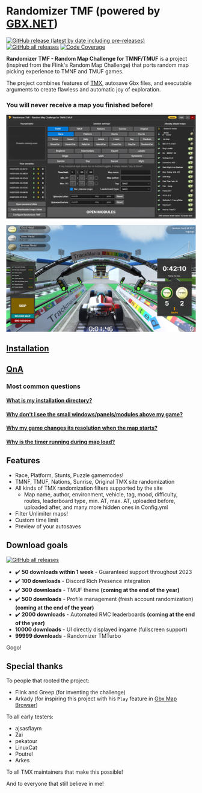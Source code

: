 # Randomizer TMF (powered by [GBX.NET](https://github.com/BigBang1112/gbx-net))

[![GitHub release (latest by date including pre-releases)](https://img.shields.io/github/v/release/BigBang1112/randomizer-tmf?include_prereleases&style=for-the-badge)](https://github.com/BigBang1112/randomizer-tmf/releases)
[![GitHub all releases](https://img.shields.io/github/downloads/BigBang1112/randomizer-tmf/total?style=for-the-badge)](https://github.com/BigBang1112/randomizer-tmf/releases)
[![Code Coverage](https://img.shields.io/badge/Code%20Coverage-63%25-yellow?style=for-the-badge)](https://github.com/BigBang1112/randomizer-tmf)

**Randomizer TMF - Random Map Challenge for TMNF/TMUF** is a project (inspired from the Flink's Random Map Challenge) that ports random map picking experience to TMNF and TMUF games.

The project combines features of [TMX](https://tm-exchange.com/), autosave Gbx files, and executable arguments to create flawless and automatic joy of exploration.

### You will never receive a map you finished before!

![Dashboard](Dashboard.jpg "Dashboard")

![Modules](Modules.jpg "Modules")

## [Installation](https://github.com/BigBang1112/randomizer-tmf/wiki/Installation)

## [QnA](https://github.com/BigBang1112/randomizer-tmf/wiki/QnA)

### Most common questions

#### [What is my installation directory?](https://github.com/BigBang1112/randomizer-tmf/wiki/QnA#what-is-my-installation-directory)
#### [Why don't I see the small windows/panels/modules above my game?](https://github.com/BigBang1112/randomizer-tmf/wiki/QnA#why-dont-i-see-the-small-windowspanelsmodules-above-my-game)
#### [Why my game changes its resolution when the map starts?](https://github.com/BigBang1112/randomizer-tmf/wiki/QnA#why-my-game-changes-its-resolution-when-the-map-starts-or-is-switched)
#### [Why is the timer running during map load?](https://github.com/BigBang1112/randomizer-tmf/wiki/QnA#why-is-the-timer-running-during-map-load)

## Features

- Race, Platform, Stunts, Puzzle gamemodes!
- TMNF, TMUF, Nations, Sunrise, Original TMX site randomization
- All kinds of TMX randomization filters supported by the site
  - Map name, author, environment, vehicle, tag, mood, difficulty, routes, leaderboard type, min. AT, max. AT, uploaded before, uploaded after, and many more hidden ones in Config.yml
- Filter Unlimiter maps!
- Custom time limit
- Preview of your autosaves

## Download goals

[![GitHub all releases](https://img.shields.io/github/downloads/BigBang1112/randomizer-tmf/total?style=for-the-badge)](https://github.com/BigBang1112/randomizer-tmf/releases)

- ✔️ **50 downloads within 1 week** - Guaranteed support throughout 2023
- ✔️ **100 downloads** - Discord Rich Presence integration
- ✔️ **300 downloads** - TMUF theme **(coming at the end of the year)**
- ✔️ **500 downloads** - Profile management (fresh account randomization) **(coming at the end of the year)**
- ✔️ **2000 downloads** - Automated RMC leaderboards **(coming at the end of the year)**
- **10000 downloads** - UI directly displayed ingame (fullscreen support)
- **99999 downloads** - Randomizer TMTurbo

Gogo!

## Special thanks

To people that rooted the project:

- Flink and Greep (for inventing the challenge)
- Arkady (for inspiring this project with his `Play` feature in [Gbx Map Browser](https://github.com/ArkadySK/GbxMapBrowser))

To all early testers:

- ajsasflaym
- Zai
- pekatour
- LinuxCat
- Poutrel
- Arkes

To all TMX maintainers that make this possible!

And to everyone that still believe in me!
